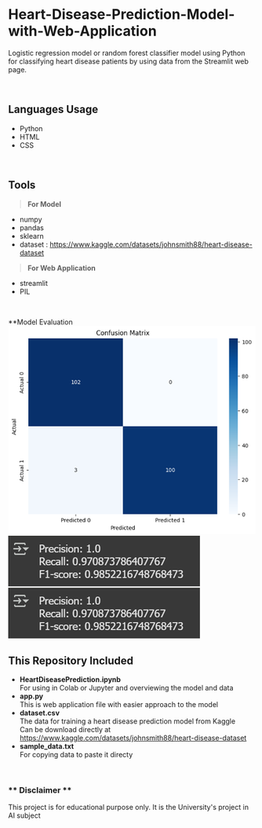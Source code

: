 # Heart-Disease-Prediction-Model-with-Web-Application
Logistic regression model or random forest classifier model using Python for classifying heart disease patients by using data from the Streamlit web page. 

<br>

## Languages Usage
- Python
- HTML
- CSS

<br>

## Tools

> **For Model**
- numpy
- pandas
- sklearn
- dataset : https://www.kaggle.com/datasets/johnsmith88/heart-disease-dataset

> **For Web Application**
- streamlit
- PIL

<br>

**Model Evaluation
<br>
![alt text](https://github.com/HAG40/Heart-Disease-Prediction-Model-with-Web-Application/blob/image/confusionMatrix.png?raw=true)
![alt text](https://github.com/HAG40/Heart-Disease-Prediction-Model-with-Web-Application/blob/image/evaluated.png?raw=true)
![alt text](https://github.com/HAG40/Heart-Disease-Prediction-Model-with-Web-Application/blob/image/mse.png?raw=true)


## This Repository Included
- **HeartDiseasePrediction.ipynb**
  <br>
  For using in Colab or Jupyter and overviewing the model and data
  <br>
- **app.py**
  <br>
  This is web application file with easier approach to the model
  <br>
- **dataset.csv**
  <br>
  The data for training a heart disease prediction model from Kaggle
  <br>
  Can be download directly at https://www.kaggle.com/datasets/johnsmith88/heart-disease-dataset
  <br>
- **sample_data.txt**
  <br>
  For copying data to paste it directy
  <br>

<br>

### \*\* Disclaimer \*\*
This project is for educational purpose only. It is the University's project in AI subject
